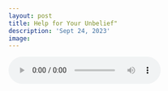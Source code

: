 ```yaml
---
layout: post
title: Help for Your Unbelief"
description: 'Sept 24, 2023'
image:
---
```


<audio controls preload="metadata">
  <source src="https://docs.google.com/uc?export=open&id=15QW-I1soQ0Ed_SubM5gTOUgM1rBwyp8A" type="audio/mp3">
Your browser does not support the audio element.
</audio>
